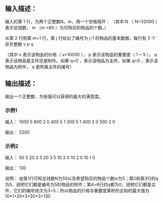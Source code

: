 ## 输入描述：
输入的第 1 行，为两个正整数N，m，用一个空格隔开：
（其中 N （ N<32000 ）表示总钱数， m （m <60 ）为可购买的物品的个数。）

从第 2 行到第 m+1 行，第 j 行给出了编号为 j-1 的物品的基本数据，每行有 3 个非负整数 v p q

（其中 v 表示该物品的价格（ v<10000 ）， p 表示该物品的重要度（ 1 ~ 5 ）， q 表示该物品是主件还是附件。如果 q=0 ，表示该物品为主件，如果 q>0 ，表示该物品为附件， q 是所属主件的编号）

 
## 输出描述：
输出一个正整数，为张强可以获得的最大的满意度。


### 示例1
输入：
1000 5
800 2 0
400 5 1
300 5 1
400 3 0
500 2 0

输出：
2200

### 示例2
输入：
50 5
20 3 5
20 3 5
10 3 0
10 2 0
10 1 0

输出：
130

说明：
由第1行可知总钱数N为50以及希望购买的物品个数m为5；第2和第3行的q为5，说明它们都是编号为5的物品的附件；第4\~6行的q都为0，说明它们都是主件，它们的编号依次为3\~5；所以物品的价格与重要度乘积的总和的最大值为10\*1+20\*3+20\*3=130
